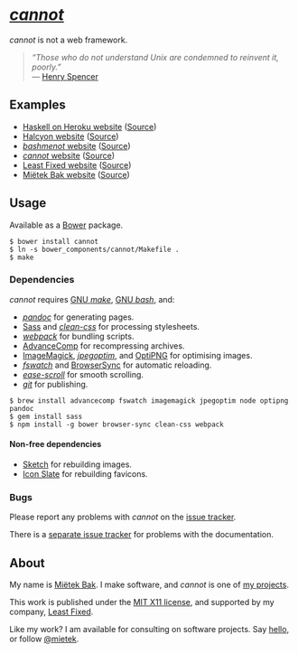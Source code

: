 [_cannot_](https://cannot.mietek.io/)
=====================================

_cannot_ is not a web framework.

> _“Those who do not understand Unix are condemned to reinvent it, poorly.”_  
> — [Henry Spencer](https://en.wikipedia.org/wiki/Henry_Spencer)


Examples
--------

- [Haskell on Heroku website](https://haskellonheroku.com/) ([Source](https://github.com/mietek/haskell-on-heroku-website/))
- [Halcyon website](https://halcyon.sh/) ([Source](https://github.com/mietek/halcyon-website/))
- [_bashmenot_ website](https://bashmenot.mietek.io/) ([Source](https://github.com/mietek/bashmenot-website/))
- [_cannot_ website](https://cannot.mietek.io/) ([Source](https://github.com/mietek/cannot-website/))
- [Least Fixed website](https://leastfixed.com/) ([Source](https://github.com/mietek/least-fixed-website/))
- [Miëtek Bak website](https://mietek.io/) ([Source](https://github.com/mietek/mietek-website/))


Usage
-----

Available as a [Bower](http://bower.io/) package.

```
$ bower install cannot
$ ln -s bower_components/cannot/Makefile .
$ make
```


### Dependencies

_cannot_ requires [GNU _make_](https://gnu.org/software/make/), [GNU _bash_](https://gnu.org/software/bash/), and:

- [_pandoc_](http://johnmacfarlane.net/pandoc/) for generating pages.
- [Sass](http://sass-lang.com/) and [_clean-css_](https://github.com/jakubpawlowicz/clean-css/) for processing stylesheets.
- [_webpack_](https://webpack.github.io/) for bundling scripts.
- [Advance<span class="small-caps">Comp</span>](http://advancemame.sourceforge.net/comp-readme.html) for recompressing archives.
- [ImageMagick](http://imagemagick.org/), [_jpegoptim_](https://github.com/tjko/jpegoptim/), and [OptiPNG](http://optipng.sourceforge.net/) for optimising images.
- [_fswatch_](https://github.com/emcrisostomo/fswatch/) and [BrowserSync](http://browsersync.io/) for automatic reloading.
- [_ease-scroll_](https://github.com/mietek/ease-scroll/) for smooth scrolling.
- [_git_](http://git-scm.com/) for publishing.

```
$ brew install advancecomp fswatch imagemagick jpegoptim node optipng pandoc
$ gem install sass
$ npm install -g bower browser-sync clean-css webpack
```

#### Non-free dependencies

- [Sketch](http://bohemiancoding.com/sketch/) for rebuilding images.
- [Icon Slate](http://kodlian.com/apps/icon-slate/) for rebuilding favicons.


### Bugs

Please report any problems with _cannot_ on the [issue tracker](https://github.com/mietek/cannot/issues/).

There is a [separate issue tracker](https://github.com/mietek/cannot-website/issues/) for problems with the documentation.


About
-----

My name is [Miëtek Bak](https://mietek.io/).  I make software, and _cannot_ is one of [my projects](https://mietek.io/projects/).

This work is published under the [MIT X11 license](https://cannot.mietek.io/license/), and supported by my company, [Least Fixed](https://leastfixed.com/).

Like my work?  I am available for consulting on software projects.  Say [hello](https://mietek.io/), or follow [@mietek](https://twitter.com/mietek).
